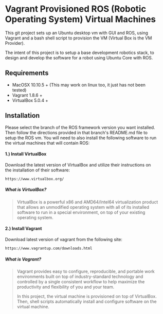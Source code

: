 # Vagrant Provisioned ROS (Robotic Operating System) Virtual Machines

This git project sets up an Ubuntu desktop vm with GUI and ROS, using Vagrant and a
bash shell script to provision the VM (Virtual Box is the VM Provider).

The intent of this project is to setup a base development robotics stack, to
design and develop the software for a robot using Ubuntu Core with ROS.

## Requirements

* MacOSX 10.10.5 +  (This may work on linux too, it just has not been tested)
* Vagrant 1.8.6 +
* VirtualBox 5.0.4 +

## Installation
Please select the branch of the ROS framework version you want installed. Then follow the directions
provided in that branch's README.md file to setup the ROS vm. You will need to also install the following software to run the virtual machines that will contain ROS:

#### 1.) Install VirtualBox
Download the latest version of VirtualBox and utilize their instructions on the
installation of their software:
```
https://www.virtualbox.org/
```
##### What is VirtualBox?
> VirtualBox is a powerful x86 and AMD64/Intel64 virtualization product that allows an unmodified operating system with all of its installed software to run in a special environment, on top of your existing operating system.

#### 2.) Install Vagrant
Download latest version of vagrant from the following site:
```
https://www.vagrantup.com/downloads.html
```
##### What is Vagrant?
> Vagrant provides easy to configure, reproducible, and portable work environments built on top of industry-standard technology and controlled by a single consistent workflow to help maximize the productivity and flexibility of you and your team.
>
>In this project, the virtual machine is provisioned on top of VirtualBox. Then, shell scripts automatically install and configure software on the virtual machine.
